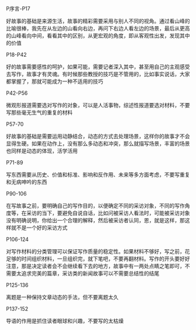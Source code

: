 
P序言-P17

好故事的基础是来源生活，故事的精彩需要采用与别人不同的视角。通过看山峰的比喻很棒，我先在从左边的山看向右边，再问下右边人看左边的场景，最后从更高的山峰看向中间，看看其中的区别，从更宏观的角度，即从客观性出发，发现其中的价值

P18-P42

好的故事需要感性的呵护，如果可能，需要记者深入其中，甚至用自己的主观感受去写作，故事才有灵魂。有时候那些教授的技巧是不管用的，比如事实说话，大家都掌握了，那就可能成为一种不适用的技巧

P42-P56

微观形报道需要选对写作的对象，可以是人活事物，综述性报道要选对材料，不要写那些毫无生气的重复的材料

P57-70

好故事的基础是需要运用动静结合，动态的方式去处理场景，这样你的故事才不会显得生硬。如果在动作上，没有那么多动态和冲突，那么就描写场景，丰富的场景也同样是动态的体现，活学活用

P71-89

写东西需要从历史、价值和标准、影响和反作用、未来等多方面考虑，不要写重复和无病呻吟的东西

P90-106

在写故事之前，要明确自己的写作目的，以便确定不同的采访对象，不同的写作角度等，在采访的当下，要避免自说自话，比如问被采访人看法时，可能被采访对象没有明确说明，你给出一个合理的解释，然后被采访者认同，恩，就是这样，那这样就不是一个好的采访方式

P106-124

对写作材料的分类管理可以保证写作质量的稳定性。如果材料不够好，写之前，花足够的时间组织材料，一旦组织完，就下笔吧，不要再翻材料。写作的开头要好好注意，那是决定读者会不会继续看下去的地方，故事中有一两处点睛之笔即可，不需要太追求完美的篇章，采访类的新闻故事可以不需要总结性的结尾

P125-136

离题是一种保持文章动态的手法，但不要离题太久

P137-152

导语的作用是抓住读者眼球和兴趣，不要写的太枯燥
